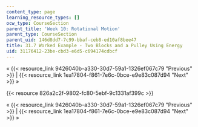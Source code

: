 ```yaml
---
content_type: page
learning_resource_types: []
ocw_type: CourseSection
parent_title: 'Week 10: Rotational Motion'
parent_type: CourseSection
parent_uid: 146d8dd7-7c99-bbaf-ceb8-ed10af8bee47
title: 31.7 Worked Example - Two Blocks and a Pulley Using Energy
uid: 31176412-23be-cbd3-e6d5-c694174cdbcf
---
```


« {{< resource_link 9426040b-a330-30d7-59a1-1326ef067c79 "Previous" >}} | {{< resource_link 1ea17804-f861-7e6c-0bce-e9e83c087d94 "Next" >}} »

{{< resource 826a2c2f-9802-fc80-5ebf-9c1331af399c >}}

« {{< resource_link 9426040b-a330-30d7-59a1-1326ef067c79 "Previous" >}} | {{< resource_link 1ea17804-f861-7e6c-0bce-e9e83c087d94 "Next" >}} »